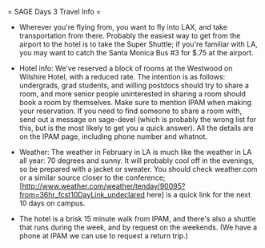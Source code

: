 = SAGE Days 3 Travel Info =

 * Wherever you're flying from, you want to fly into LAX, and take transportation from there. Probably the easiest way to get from the airport to the hotel is to take the Super Shuttle; if you're familiar with LA, you may want to catch the Santa Monica Bus #3 for $.75 at the airport.

 * Hotel info: We've reserved a block of rooms at the Westwood on Wilshire Hotel, with a reduced rate. The intention is as follows: undergrads, grad students, and willing postdocs should try to share a room, and more senior people uninterested in sharing a room should book a room by themselves. Make sure to mention IPAM when making your reservation. If you need to find someone to share a room with, send out a message on sage-devel (which is probably the wrong list for this, but is the most likely to get you a quick answer). All the details are on the IPAM page, including phone number and whatnot. 

 * Weather: The weather in February in LA is much like the weather in LA all year: 70 degrees and sunny. It will probably cool off in the evenings, so be prepared with a jacket or sweater. You should check weather.com or a similar source closer to the conference; [http://www.weather.com/weather/tenday/90095?from=36hr_fcst10DayLink_undeclared here] is a quick link for the next 10 days on campus.

 * The hotel is a brisk 15 minute walk from IPAM, and there's also a shuttle that runs during the week, and by request on the weekends. (We have a phone at IPAM we can use to request a return trip.) 
